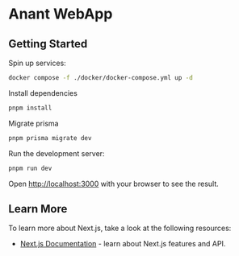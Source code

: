 # Anant WebApp

## Getting Started

Spin up services:

```bash
docker compose -f ./docker/docker-compose.yml up -d
```

Install dependencies

```bash
pnpm install
```

Migrate prisma

```bash
pnpm prisma migrate dev
```

Run the development server:

```bash
pnpm run dev
```

Open [http://localhost:3000](http://localhost:3000) with your browser to see the result.

## Learn More

To learn more about Next.js, take a look at the following resources:

- [Next.js Documentation](https://nextjs.org/docs) - learn about Next.js features and API.
